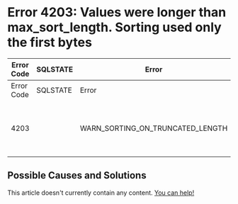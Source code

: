 
# Error 4203: Values were longer than max_sort_length. Sorting used only the first bytes


| Error Code | SQLSTATE | Error | Description |
| --- | --- | --- | --- |
| Error Code | SQLSTATE | Error | Description |
| 4203 |  | WARN_SORTING_ON_TRUNCATED_LENGTH | %llu values were longer than max_sort_length. Sorting used only the first %lu bytes |




## Possible Causes and Solutions


This article doesn't currently contain any content. [You can help!](/en/writing-and-editing-knowledge-base-articles/)

